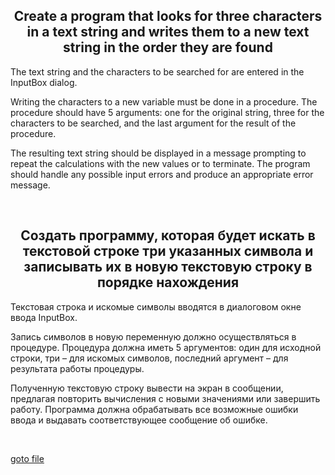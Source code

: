 <h2 align="center">Create a program that looks for three characters in a text string and writes them to a new text string in the order they are found</h2>

The text string and the characters to be searched for are entered in the InputBox dialog. 

Writing the characters to a new variable must be done in a procedure. The procedure should have 5 arguments: one for the original string, three for the characters to be searched, and the last argument for the result of the procedure.

The resulting text string should be displayed in a message prompting to repeat the calculations with the new values or to terminate. The program should handle any possible input errors and produce an appropriate error message.

<br>

<h2 align="center">Создать программу, которая будет искать в текстовой строке три указанных символа и записывать их в новую текстовую строку в порядке нахождения</h2>

Текстовая строка и искомые символы вводятся в диалоговом окне ввода InputBox. 

Запись символов в новую переменную должно осуществляться в процедуре. Процедура должна иметь 5 аргументов: один для исходной строки, три – для искомых символов, последний аргумент – для результата работы процедуры.

Полученную текстовую строку вывести на экран в сообщении, предлагая повторить вычисления с новыми значениями или завершить работу. Программа должна обрабатывать все возможные ошибки ввода и выдавать соответствующее сообщение об ошибке.

<br>

[goto file](stringPractice.asm)
